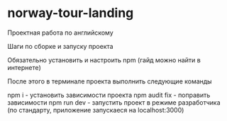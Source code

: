 # norway-tour-landing
Проектная работа по английскому

Шаги по сборке и запуску проекта

Обязательно установить и настроить npm (гайд можно найти в интернете)

После этого в терминале проекта выполнить следующие команды

npm i - установить зависимости проекта
npm audit fix - поправить зависимости
npm run dev - запустить проект в режиме разработчика (по стандарту, приложение запускаеся на localhost:3000)
